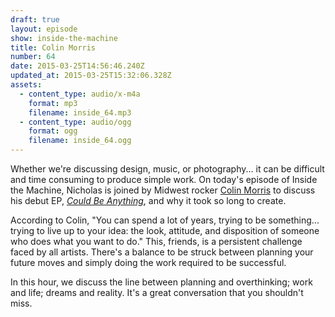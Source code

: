 ```yaml
---
draft: true
layout: episode
show: inside-the-machine
title: Colin Morris
number: 64
date: 2015-03-25T14:56:46.240Z
updated_at: 2015-03-25T15:32:06.328Z
assets:
  - content_type: audio/x-m4a
    format: mp3
    filename: inside_64.mp3
  - content_type: audio/ogg
    format: ogg
    filename: inside_64.ogg
---
```

Whether we're discussing design, music, or photography... it can be difficult and time consuming to produce simple work. On today's episode of Inside the Machine, Nicholas is joined by Midwest rocker [Colin Morris](http://colinmorris.net) to discuss his debut EP, *[Could Be Anything](http://colinmorris.bandcamp.com)*, and why it took so long to create.

According to Colin, "You can spend a lot of years, trying to be something... trying to live up to your idea: the look, attitude, and disposition of someone who does what you want to do." This, friends, is a persistent challenge faced by all artists. There's a balance to be struck between planning your future moves and simply doing the work required to be successful.

In this hour, we discuss the line between planning and overthinking; work and life; dreams and reality. It's a great conversation that you shouldn't miss.